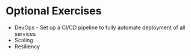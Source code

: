 # Optional Exercises
* DevOps - Set up a CI/CD pipeline to fully automate deployment of all services
* Scaling
* Resiliency 